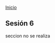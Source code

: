 <!-- No borrar o modificar -->
[Inicio](./index.md)

## Sesión 6


<!-- Su documentación aquí -->

seccion no se realiza